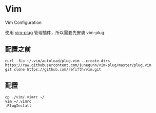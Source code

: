 # Vim
Vim Configuration

使用 [vim-plug](https://github.com/junegunn/vim-plug) 管理插件，所以需要先安装 vim-plug

## 配置之前
```
curl -fLo ~/.vim/autoload/plug.vim --create-dirs https://raw.githubusercontent.com/junegunn/vim-plug/master/plug.vim
git clone https://github.com/refifth/vim.git
```
## 配置
```
cp ./vim/.vimrc ~/
vim ~/.vimrc
:PlugInstall
```
